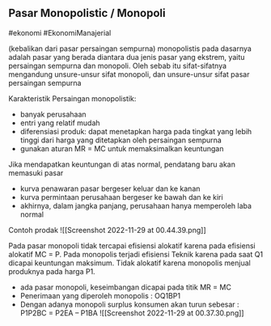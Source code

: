 ## Pasar Monopolistic / Monopoli
#ekonomi #EkonomiManajerial 

(kebalikan dari pasar persaingan sempurna) monopolistis pada dasarnya adalah pasar yang berada diantara dua jenis pasar yang ekstrem, yaitu persaingan sempurna dan monopoli. Oleh sebab itu sifat-sifatnya mengandung unsure-unsur sifat monopoli, dan unsure-unsur sifat pasar persaingan sempurna

Karakteristik Persaingan monopolistik:
* banyak perusahaan  
* entri yang relatif mudah
* diferensiasi produk: dapat menetapkan harga pada tingkat yang lebih tinggi dari harga yang ditetapkan oleh persaingan sempurna
* gunakan aturan MR = MC untuk memaksimalkan keuntungan

Jika mendapatkan keuntungan di atas normal, pendatang baru akan memasuki pasar
* kurva penawaran pasar bergeser keluar dan ke kanan
* kurva permintaan perusahaan bergeser ke bawah dan ke kiri
* akhirnya, dalam jangka panjang, perusahaan hanya memperoleh laba normal

Contoh prodak
![[Screenshot 2022-11-29 at 00.44.39.png]]


Pada pasar monopoli tidak tercapai efisiensi alokatif karena pada efisiensi alokatif MC = P. Pada monopolis terjadi efisiensi Teknik karena pada saat Q1 dicapai keuntungan maksimum. Tidak alokatif karena monopolis menjual produknya pada harga P1.

* ada pasar monopoli, keseimbangan dicapai pada titik MR = MC
* Penerimaan yang diperoleh monopolis : OQ1BP1
* Dengan adanya monopoli surplus konsumen akan turun sebesar : P1P2BC = P2EA – P1BA
![[Screenshot 2022-11-29 at 00.37.30.png]]


